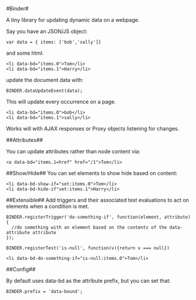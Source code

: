 #Binder#

A tiny library for updating dynamic data on a webpage.

Say you have an JSON/JS object:

```
var data = { items: ['bob','sally']}
```
and some html:

```
<li data-bd="items.0">Tom</li>
<li data-bd="items.1">Harry</li>
```
update the document data with:

```
BINDER.dataUpdateEvent(data);
```
This will update every occurrence on a page.

```
<li data-bd="items.0">bob</li>
<li data-bd="items.1">sally</li>
```

Works will with AJAX responses or Proxy objects listening for changes.

##Attributes##

You can update attributes rather than node content via:

```
<a data-bd="items.1=href" href="/1">Tom</li>
```

##Show/Hide##
You can set elements to show hide based on content:

```
<li data-bd-show-if="set:items.0">Tom</li>
<li data-bd-hide-if"set:items.1">Harry</li>
```

##Extensible##
Add triggers and their associated test evaluations to act on elements when a condition is met.

```
BINDER.registerTrigger('do-something-if', function(element, attribute){
  //do something with an element based on the contents of the data-attribute attribute
});
```

```
BINDER.registerTest('is-null', function(v){return v === null})
```

```
<li data-bd-do-something-if="is-null:items.0">Tom</li>
```


##Config##

By default uses data-bd as the attribute prefix, but you can set that:

```
BINDER.prefix = 'data-bound';
```
